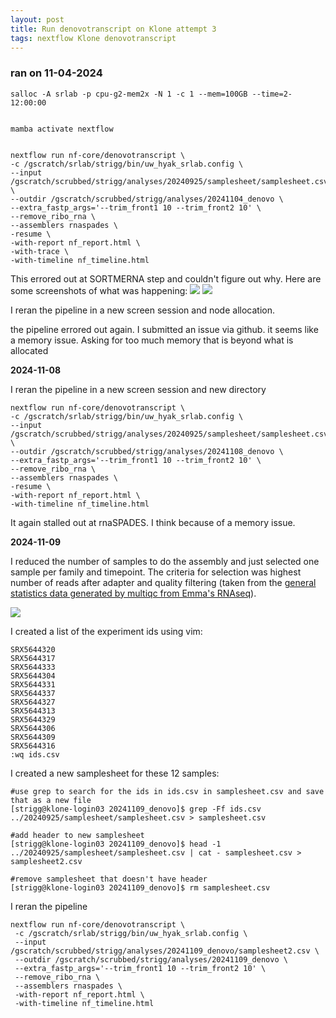 ```yaml
---
layout: post
title: Run denovotranscript on Klone attempt 3
tags: nextflow Klone denovotranscript
---
```


### ran on 11-04-2024
```
salloc -A srlab -p cpu-g2-mem2x -N 1 -c 1 --mem=100GB --time=2-12:00:00


mamba activate nextflow


nextflow run nf-core/denovotranscript \
-c /gscratch/srlab/strigg/bin/uw_hyak_srlab.config \
--input /gscratch/scrubbed/strigg/analyses/20240925/samplesheet/samplesheet.csv \
--outdir /gscratch/scrubbed/strigg/analyses/20241104_denovo \
--extra_fastp_args='--trim_front1 10 --trim_front2 10' \
--remove_ribo_rna \
--assemblers rnaspades \
-resume \
-with-report nf_report.html \
-with-trace \
-with-timeline nf_timeline.html
```

This errored out at SORTMERNA step and couldn't figure out why. Here are some screenshots of what was happening:
[![](https://github.com/Resilience-Biomarkers-for-Aquaculture/Cgigas_thermo_RNAseq/blob/main/analyses/20241104/Screenshot%202024-11-04%20150221.png)](https://github.com/Resilience-Biomarkers-for-Aquaculture/Cgigas_thermo_RNAseq/blob/main/analyses/20241104/Screenshot%202024-11-04%20150221.png)
[![](https://github.com/Resilience-Biomarkers-for-Aquaculture/Cgigas_thermo_RNAseq/blob/main/analyses/20241104/Screenshot%202024-11-04%20150236.png)](https://github.com/Resilience-Biomarkers-for-Aquaculture/Cgigas_thermo_RNAseq/blob/main/analyses/20241104/Screenshot%202024-11-04%20150236.png)


I reran the pipeline in a new screen session and node allocation.

the pipeline errored out again. I submitted an issue via github. it seems like a memory issue. Asking for too much memory that is beyond what is allocated

**2024-11-08**

I reran the pipeline in a new screen session and new directory
```
nextflow run nf-core/denovotranscript \
-c /gscratch/srlab/strigg/bin/uw_hyak_srlab.config \
--input /gscratch/scrubbed/strigg/analyses/20240925/samplesheet/samplesheet.csv \
--outdir /gscratch/scrubbed/strigg/analyses/20241108_denovo \
--extra_fastp_args='--trim_front1 10 --trim_front2 10' \
--remove_ribo_rna \
--assemblers rnaspades \
-resume \
-with-report nf_report.html \
-with-timeline nf_timeline.html
```

It again stalled out at rnaSPADES. I think because of a memory issue.

**2024-11-09**

I reduced the number of samples to do the assembly and just selected one sample per family and timepoint. The criteria for selection was highest number of reads after adapter and quality filtering (taken from the [general statistics data generated by multiqc from Emma's RNAseq](https://gannet.fish.washington.edu/emma.strand/rnaseq/Cgigas_ArredondoEspinoza2023/multiqc_report.html#general_stats)).

[![](https://raw.githubusercontent.com/Resilience-Biomarkers-for-Aquaculture/Cgigas_thermo_RNAseq/refs/heads/main/data/Screenshot%202024-11-09%20112447.png)](https://github.com/Resilience-Biomarkers-for-Aquaculture/Cgigas_thermo_RNAseq/blob/main/data/reduced_sampleset.xlsx)


I created a list of the experiment ids using vim:
```
SRX5644320
SRX5644317
SRX5644333
SRX5644304
SRX5644331
SRX5644337
SRX5644327
SRX5644313
SRX5644329
SRX5644306
SRX5644309
SRX5644316
:wq ids.csv
```

I created a new samplesheet for these 12 samples:
```
#use grep to search for the ids in ids.csv in samplesheet.csv and save that as a new file
[strigg@klone-login03 20241109_denovo]$ grep -Ff ids.csv ../20240925/samplesheet/samplesheet.csv > samplesheet.csv

#add header to new samplesheet
[strigg@klone-login03 20241109_denovo]$ head -1 ../20240925/samplesheet/samplesheet.csv | cat - samplesheet.csv > samplesheet2.csv

#remove samplesheet that doesn't have header
[strigg@klone-login03 20241109_denovo]$ rm samplesheet.csv
```

I reran the pipeline
```
nextflow run nf-core/denovotranscript \
 -c /gscratch/srlab/strigg/bin/uw_hyak_srlab.config \
 --input /gscratch/scrubbed/strigg/analyses/20241109_denovo/samplesheet2.csv \
 --outdir /gscratch/scrubbed/strigg/analyses/20241109_denovo \
 --extra_fastp_args='--trim_front1 10 --trim_front2 10' \
 --remove_ribo_rna \
 --assemblers rnaspades \
 -with-report nf_report.html \
 -with-timeline nf_timeline.html
 ```
